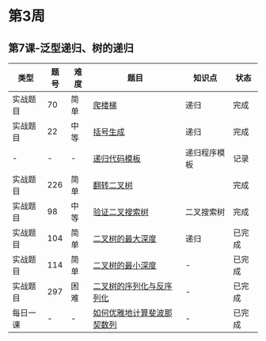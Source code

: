 # 第3周
## 第7课-泛型递归、树的递归
|类型|题号|难度|题目|知识点|状态|
|---|---|---|---|---|---|
|实战题目|70|简单|[爬楼梯](../Week_01/climbStairs)|递归|完成|
|实战题目|22|中等|[括号生成](../Week_02/generateParenthesis)|递归|完成|
|-|-|-|[递归代码模板](./recursionTemplate)|递归程序模板|记录|
|实战题目|226|简单|[翻转二叉树](./invertBinaryTree)||完成|
|实战题目|98|中等|[验证二叉搜索树](./validateBinarySearchTree)|二叉搜索树|完成|
|实战题目|104|简单|[二叉树的最大深度](../Week_02/maxDepthOfBinaryTree)|递归|已完成|
|实战题目|114|简单|[二叉树的最小深度](../Week_02/minimumDepthOfBinaryTree)|-|已完成|
|实战题目|297|困难|[二叉树的序列化与反序列化](./serializeAndDeserializeBinaryTree)|-|已完成|
|每日一课|-|-|[如何优雅地计算斐波那契数列](./fibonacci)|-|已完成|
